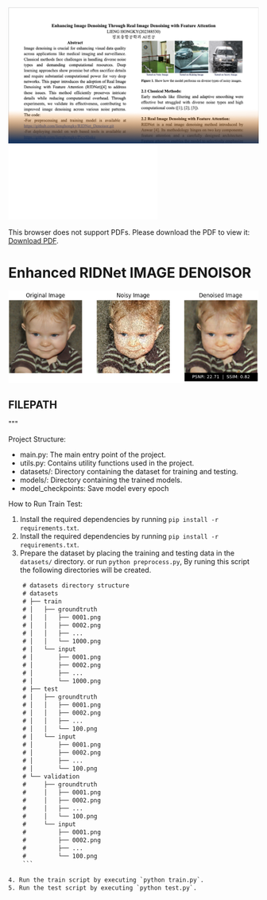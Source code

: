 ![Sample Image](./thm.png)
<object data="./Image%20Denoisor%20v1.2023.12.16.pdf" type="application/pdf" width="700px" height="700px">
    <embed src="./Image%20Denoisor%20v1.2023.12.16.pdf">
        <p>This browser does not support PDFs. Please download the PDF to view it: <a href="./Image%20Denoisor%20v1.2023.12.16.pdf">Download PDF</a>.</p>
    </embed>
</object>


# Enhanced RIDNet IMAGE DENOISOR
![Sample Image](./sample.png)




## FILEPATH

"""


Project Structure:
- main.py: The main entry point of the project.
- utils.py: Contains utility functions used in the project.
- datasets/: Directory containing the dataset for training and testing.
- models/: Directory containing the trained models.
- model_checkpoints: Save model every epoch

How to Run Train Test:
1. Install the required dependencies by running `pip install -r requirements.txt`.
2. Install the required dependencies by running `pip install -r requirements.txt`.
3. Prepare the dataset by placing the training and testing data in the `datasets/` directory. or run `python preprocess.py`, By runing this script the following directories will be created.
```
    # datasets directory structure
    # datasets
    # ├── train
    # │   ├── groundtruth
    # │   │   ├── 0001.png
    # │   │   ├── 0002.png
    # │   │   ├── ...
    # │   │   └── 1000.png
    # │   └── input
    # │       ├── 0001.png
    # │       ├── 0002.png
    # │       ├── ...
    # │       └── 1000.png
    # ├── test
    # │   ├── groundtruth
    # │   │   ├── 0001.png
    # │   │   ├── 0002.png
    # │   │   ├── ...
    # │   │   └── 100.png
    # │   └── input
    # │       ├── 0001.png
    # │       ├── 0002.png
    # │       ├── ...
    # │       └── 100.png
    # └── validation
    #     ├── groundtruth
    #     │   ├── 0001.png
    #     │   ├── 0002.png
    #     │   ├── ...
    #     │   └── 100.png
    #     └── input
    #         ├── 0001.png
    #         ├── 0002.png
    #         ├── ...
    #         └── 100.png
    ```
 
4. Run the train script by executing `python train.py`.
5. Run the test script by executing `python test.py`.


